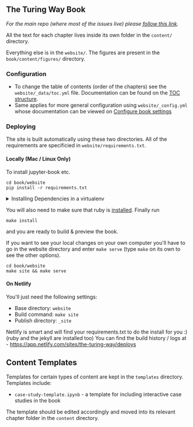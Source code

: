 ## The Turing Way Book
*For the main repo (where most of the issues live) please [follow this link](https://github.com/alan-turing-institute/the-turing-way).*

All the text for each chapter lives inside its own folder in the `content/` directory.

Everything else is in the `website/`. The figures are present in the `book/content/figures/` directory.

### Configuration
- To change the table of contents (order of the chapters) see the `website/_data/toc.yml` file. Documentation can be found on the [TOC structure](https://jupyterbook.org/customize/toc.html).
- Same applies for more general configuration using `website/_config.yml` whose documentation can be viewed on [Configure book settings](https://jupyterbook.org/customize/config.html)

### Deploying
The site is built automatically using these two directories. All of the requirements are specificied in `website/requirements.txt`.

#### Locally (Mac / Linux Only)
To install jupyter-book etc.
```
cd book/website
pip install -r requirements.txt
```

<details>
    <summary>Installing Dependencies in  a  virtualenv </summary>
Virtual environments are a great way of isolating project-related dependencies
from you system-level python installation.
For more details on virtual environments in python see
[here](https://docs.python.org/3/tutorial/venv.html).
To use a virtual environment for building the book project, use
```
cd book/website
virtualenv the-turing-way
source the-turing-way/bin/activate
pip install -r requirements.txt
```
In case you want to use a specific python interpreter, specify the path as
```
virtualenv -p /usr/bin/python3.7 the-turing-way
```
</details>

You will also need to make sure that ruby is
[installed](https://www.ruby-lang.org/en/documentation/installation/).
Finally run 
```
make install
```
and you are ready to build \& preview the book.

If you want to see your local changes on your own computer you'll have to go in
the website directory and enter `make serve`
(type `make` on its own to see the other options).
```
cd book/website
make site && make serve
```

#### On Netlify
You'll just need the following settings:
- Base directory: `website`
- Build command: `make site`
- Publish directory: `_site`

Netlify is smart and will find your requirements.txt to do the install for you :) (ruby and the jekyll are installed too)
You can find the build history / logs at - https://app.netlify.com/sites/the-turing-way/deploys

## Content Templates

Templates for certain types of content are kept in the `templates` directory.
Templates include:
* `case-study-template.ipynb` - a template for including interactive case studies in the book

The template should be edited accordingly and moved into its relevant chapter folder in the `content` directory.
